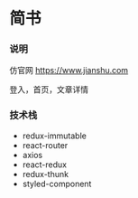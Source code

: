 # 简书

### 说明

仿官网 https://www.jianshu.com 

登入，首页，文章详情

### 技术栈

- redux-immutable
- react-router
- axios
- react-redux
- redux-thunk
- styled-component
